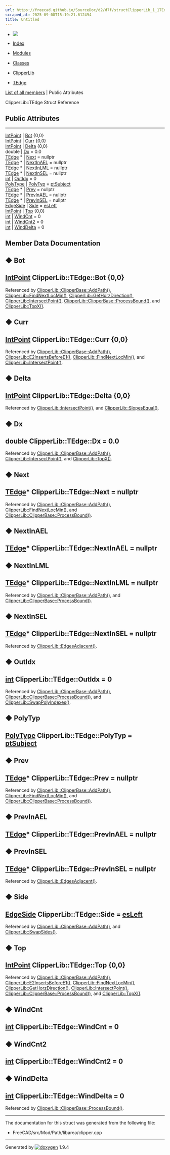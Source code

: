 ```yaml
---
url: https://freecad.github.io/SourceDoc/d2/d7f/structClipperLib_1_1TEdge.html
scraped_at: 2025-09-08T15:19:21.612494
title: Untitled
---
```


  * [ ![](https://www.freecad.org/svg/logo-freecad.svg) ](https://freecadweb.org "FreeCAD")
  * [Index](../../index.html "Index")
  * [Modules](../../modules.html "Modules list")
  * [Classes](../../annotated.html "Annotated list")

  * [ClipperLib](../../df/db2/namespaceClipperLib.html)
  * [TEdge](../../d2/d7f/structClipperLib_1_1TEdge.html)

[List of all members](../../d7/db5/structClipperLib_1_1TEdge-members.html) | Public Attributes

ClipperLib::TEdge Struct Reference

##  Public Attributes  
  
---  
[IntPoint](../../dd/d68/structClipperLib_1_1IntPoint.html) | [Bot](../../d2/d7f/structClipperLib_1_1TEdge.html#adddb6b117ed14437613d26cc456bb4bc) {0,0}  
[IntPoint](../../dd/d68/structClipperLib_1_1IntPoint.html) | [Curr](../../d2/d7f/structClipperLib_1_1TEdge.html#ad5932926d3d5d6ed6ae4bc991ed7bcec) {0,0}  
[IntPoint](../../dd/d68/structClipperLib_1_1IntPoint.html) | [Delta](../../d2/d7f/structClipperLib_1_1TEdge.html#afeb7324b818fe9f667199bd18701e23c) {0,0}  
double | [Dx](../../d2/d7f/structClipperLib_1_1TEdge.html#ace215b877c384f917d18f6c1da913959) = 0.0  
[TEdge](../../d2/d7f/structClipperLib_1_1TEdge.html) * | [Next](../../d2/d7f/structClipperLib_1_1TEdge.html#af63cea19f1590922691d1a3a90e4173d) = nullptr  
[TEdge](../../d2/d7f/structClipperLib_1_1TEdge.html) * | [NextInAEL](../../d2/d7f/structClipperLib_1_1TEdge.html#a7281f59250f53e96099c1f636350bbd5) = nullptr  
[TEdge](../../d2/d7f/structClipperLib_1_1TEdge.html) * | [NextInLML](../../d2/d7f/structClipperLib_1_1TEdge.html#a1d0ad253e18e6fc82ed025e3d69b33de) = nullptr  
[TEdge](../../d2/d7f/structClipperLib_1_1TEdge.html) * | [NextInSEL](../../d2/d7f/structClipperLib_1_1TEdge.html#a167cd4d991d27f344d875ad6fd43b862) = nullptr  
[int](../../d1/da0/classint.html) | [OutIdx](../../d2/d7f/structClipperLib_1_1TEdge.html#a85d226803a3c54dbc983668f430b7e28) = 0  
[PolyType](../../df/db2/namespaceClipperLib.html#a50d662440e5e100070014ed91281e960) | [PolyTyp](../../d2/d7f/structClipperLib_1_1TEdge.html#aedc0a4d8b17ae3e42555621b22af8296) = [ptSubject](../../df/db2/namespaceClipperLib.html#a50d662440e5e100070014ed91281e960a67607ff4c7ca5fca8302236ff9a575b6)  
[TEdge](../../d2/d7f/structClipperLib_1_1TEdge.html) * | [Prev](../../d2/d7f/structClipperLib_1_1TEdge.html#a2713de57bcc285aaee2b9e1f5023bebc) = nullptr  
[TEdge](../../d2/d7f/structClipperLib_1_1TEdge.html) * | [PrevInAEL](../../d2/d7f/structClipperLib_1_1TEdge.html#a69a6d91641e91d87bf8fb658ab5b80d1) = nullptr  
[TEdge](../../d2/d7f/structClipperLib_1_1TEdge.html) * | [PrevInSEL](../../d2/d7f/structClipperLib_1_1TEdge.html#aa38f572c772d0bae50323f7890334c5f) = nullptr  
[EdgeSide](../../df/db2/namespaceClipperLib.html#a0e8e5a1032917a06fbbf958f7a708f3f) | [Side](../../d2/d7f/structClipperLib_1_1TEdge.html#aa7840242535b7830744f4387aa53bdfa) = [esLeft](../../df/db2/namespaceClipperLib.html#a0e8e5a1032917a06fbbf958f7a708f3fae0e35c98eb9b5e1ea1fd643a474c2ab4)  
[IntPoint](../../dd/d68/structClipperLib_1_1IntPoint.html) | [Top](../../d2/d7f/structClipperLib_1_1TEdge.html#a9f09500b780f7492d8c4c511aabf1c96) {0,0}  
[int](../../d1/da0/classint.html) | [WindCnt](../../d2/d7f/structClipperLib_1_1TEdge.html#ad7df0e20b58e4c6bddcfc7faf0003d4c) = 0  
[int](../../d1/da0/classint.html) | [WindCnt2](../../d2/d7f/structClipperLib_1_1TEdge.html#a50ccbb54513e60a39132dfca7c9b40f4) = 0  
[int](../../d1/da0/classint.html) | [WindDelta](../../d2/d7f/structClipperLib_1_1TEdge.html#afd72e2c7b9f97706ead72907509f8bc1) = 0  
  
## Member Data Documentation

## ◆ Bot

[IntPoint](../../dd/d68/structClipperLib_1_1IntPoint.html)
ClipperLib::TEdge::Bot {0,0}  
---  
  
Referenced by
[ClipperLib::ClipperBase::AddPath()](../../d9/da0/classClipperLib_1_1ClipperBase.html#a7545ac6e146894dc8416887eadd01dba),
[ClipperLib::FindNextLocMin()](../../df/db2/namespaceClipperLib.html#a6c2a946a9f927bfd364c95b561d4191c),
[ClipperLib::GetHorzDirection()](../../df/db2/namespaceClipperLib.html#a3a6a98076d47afe4c2e033833ae89bf5),
[ClipperLib::IntersectPoint()](../../df/db2/namespaceClipperLib.html#acc907411a778b9ae34f8d852aaa7622a),
[ClipperLib::ClipperBase::ProcessBound()](../../d9/da0/classClipperLib_1_1ClipperBase.html#a292655c74a7e70a8b8829337c632bdf0),
and
[ClipperLib::TopX()](../../df/db2/namespaceClipperLib.html#a63e0b77cf7232cbd4f9909b25bd300be).

## ◆ Curr

[IntPoint](../../dd/d68/structClipperLib_1_1IntPoint.html)
ClipperLib::TEdge::Curr {0,0}  
---  
  
Referenced by
[ClipperLib::ClipperBase::AddPath()](../../d9/da0/classClipperLib_1_1ClipperBase.html#a7545ac6e146894dc8416887eadd01dba),
[ClipperLib::E2InsertsBeforeE1()](../../df/db2/namespaceClipperLib.html#ae002e65db41b2e12c6a29b6c53d95e3d),
[ClipperLib::FindNextLocMin()](../../df/db2/namespaceClipperLib.html#a6c2a946a9f927bfd364c95b561d4191c),
and
[ClipperLib::IntersectPoint()](../../df/db2/namespaceClipperLib.html#acc907411a778b9ae34f8d852aaa7622a).

## ◆ Delta

[IntPoint](../../dd/d68/structClipperLib_1_1IntPoint.html)
ClipperLib::TEdge::Delta {0,0}  
---  
  
Referenced by
[ClipperLib::IntersectPoint()](../../df/db2/namespaceClipperLib.html#acc907411a778b9ae34f8d852aaa7622a),
and
[ClipperLib::SlopesEqual()](../../df/db2/namespaceClipperLib.html#a052da0ab7e1690b61e36e007769df9f8).

## ◆ Dx

double ClipperLib::TEdge::Dx = 0.0  
---  
  
Referenced by
[ClipperLib::ClipperBase::AddPath()](../../d9/da0/classClipperLib_1_1ClipperBase.html#a7545ac6e146894dc8416887eadd01dba),
[ClipperLib::IntersectPoint()](../../df/db2/namespaceClipperLib.html#acc907411a778b9ae34f8d852aaa7622a),
and
[ClipperLib::TopX()](../../df/db2/namespaceClipperLib.html#a63e0b77cf7232cbd4f9909b25bd300be).

## ◆ Next

[TEdge](../../d2/d7f/structClipperLib_1_1TEdge.html)* ClipperLib::TEdge::Next
= nullptr  
---  
  
Referenced by
[ClipperLib::ClipperBase::AddPath()](../../d9/da0/classClipperLib_1_1ClipperBase.html#a7545ac6e146894dc8416887eadd01dba),
[ClipperLib::FindNextLocMin()](../../df/db2/namespaceClipperLib.html#a6c2a946a9f927bfd364c95b561d4191c),
and
[ClipperLib::ClipperBase::ProcessBound()](../../d9/da0/classClipperLib_1_1ClipperBase.html#a292655c74a7e70a8b8829337c632bdf0).

## ◆ NextInAEL

[TEdge](../../d2/d7f/structClipperLib_1_1TEdge.html)*
ClipperLib::TEdge::NextInAEL = nullptr  
---  
  
## ◆ NextInLML

[TEdge](../../d2/d7f/structClipperLib_1_1TEdge.html)*
ClipperLib::TEdge::NextInLML = nullptr  
---  
  
Referenced by
[ClipperLib::ClipperBase::AddPath()](../../d9/da0/classClipperLib_1_1ClipperBase.html#a7545ac6e146894dc8416887eadd01dba),
and
[ClipperLib::ClipperBase::ProcessBound()](../../d9/da0/classClipperLib_1_1ClipperBase.html#a292655c74a7e70a8b8829337c632bdf0).

## ◆ NextInSEL

[TEdge](../../d2/d7f/structClipperLib_1_1TEdge.html)*
ClipperLib::TEdge::NextInSEL = nullptr  
---  
  
Referenced by
[ClipperLib::EdgesAdjacent()](../../df/db2/namespaceClipperLib.html#a178785f2e51a19d1e6bdb8848d14b924).

## ◆ OutIdx

[int](../../d1/da0/classint.html) ClipperLib::TEdge::OutIdx = 0  
---  
  
Referenced by
[ClipperLib::ClipperBase::AddPath()](../../d9/da0/classClipperLib_1_1ClipperBase.html#a7545ac6e146894dc8416887eadd01dba),
[ClipperLib::ClipperBase::ProcessBound()](../../d9/da0/classClipperLib_1_1ClipperBase.html#a292655c74a7e70a8b8829337c632bdf0),
and
[ClipperLib::SwapPolyIndexes()](../../df/db2/namespaceClipperLib.html#a17c02161ee129cdb347b0a6a18a73849).

## ◆ PolyTyp

[PolyType](../../df/db2/namespaceClipperLib.html#a50d662440e5e100070014ed91281e960)
ClipperLib::TEdge::PolyTyp =
[ptSubject](../../df/db2/namespaceClipperLib.html#a50d662440e5e100070014ed91281e960a67607ff4c7ca5fca8302236ff9a575b6)  
---  
  
## ◆ Prev

[TEdge](../../d2/d7f/structClipperLib_1_1TEdge.html)* ClipperLib::TEdge::Prev
= nullptr  
---  
  
Referenced by
[ClipperLib::ClipperBase::AddPath()](../../d9/da0/classClipperLib_1_1ClipperBase.html#a7545ac6e146894dc8416887eadd01dba),
[ClipperLib::FindNextLocMin()](../../df/db2/namespaceClipperLib.html#a6c2a946a9f927bfd364c95b561d4191c),
and
[ClipperLib::ClipperBase::ProcessBound()](../../d9/da0/classClipperLib_1_1ClipperBase.html#a292655c74a7e70a8b8829337c632bdf0).

## ◆ PrevInAEL

[TEdge](../../d2/d7f/structClipperLib_1_1TEdge.html)*
ClipperLib::TEdge::PrevInAEL = nullptr  
---  
  
## ◆ PrevInSEL

[TEdge](../../d2/d7f/structClipperLib_1_1TEdge.html)*
ClipperLib::TEdge::PrevInSEL = nullptr  
---  
  
Referenced by
[ClipperLib::EdgesAdjacent()](../../df/db2/namespaceClipperLib.html#a178785f2e51a19d1e6bdb8848d14b924).

## ◆ Side

[EdgeSide](../../df/db2/namespaceClipperLib.html#a0e8e5a1032917a06fbbf958f7a708f3f)
ClipperLib::TEdge::Side =
[esLeft](../../df/db2/namespaceClipperLib.html#a0e8e5a1032917a06fbbf958f7a708f3fae0e35c98eb9b5e1ea1fd643a474c2ab4)  
---  
  
Referenced by
[ClipperLib::ClipperBase::AddPath()](../../d9/da0/classClipperLib_1_1ClipperBase.html#a7545ac6e146894dc8416887eadd01dba),
and
[ClipperLib::SwapSides()](../../df/db2/namespaceClipperLib.html#a63ceaffceda5d8e57ef98a0d7317b342).

## ◆ Top

[IntPoint](../../dd/d68/structClipperLib_1_1IntPoint.html)
ClipperLib::TEdge::Top {0,0}  
---  
  
Referenced by
[ClipperLib::ClipperBase::AddPath()](../../d9/da0/classClipperLib_1_1ClipperBase.html#a7545ac6e146894dc8416887eadd01dba),
[ClipperLib::E2InsertsBeforeE1()](../../df/db2/namespaceClipperLib.html#ae002e65db41b2e12c6a29b6c53d95e3d),
[ClipperLib::FindNextLocMin()](../../df/db2/namespaceClipperLib.html#a6c2a946a9f927bfd364c95b561d4191c),
[ClipperLib::GetHorzDirection()](../../df/db2/namespaceClipperLib.html#a3a6a98076d47afe4c2e033833ae89bf5),
[ClipperLib::IntersectPoint()](../../df/db2/namespaceClipperLib.html#acc907411a778b9ae34f8d852aaa7622a),
[ClipperLib::ClipperBase::ProcessBound()](../../d9/da0/classClipperLib_1_1ClipperBase.html#a292655c74a7e70a8b8829337c632bdf0),
and
[ClipperLib::TopX()](../../df/db2/namespaceClipperLib.html#a63e0b77cf7232cbd4f9909b25bd300be).

## ◆ WindCnt

[int](../../d1/da0/classint.html) ClipperLib::TEdge::WindCnt = 0  
---  
  
## ◆ WindCnt2

[int](../../d1/da0/classint.html) ClipperLib::TEdge::WindCnt2 = 0  
---  
  
## ◆ WindDelta

[int](../../d1/da0/classint.html) ClipperLib::TEdge::WindDelta = 0  
---  
  
Referenced by
[ClipperLib::ClipperBase::ProcessBound()](../../d9/da0/classClipperLib_1_1ClipperBase.html#a292655c74a7e70a8b8829337c632bdf0).

* * *

The documentation for this struct was generated from the following file:

  * FreeCAD/src/Mod/Path/libarea/clipper.cpp

* * *

Generated by
[![doxygen](../../doxygen.svg)](https://www.doxygen.org/index.html) 1.9.4


